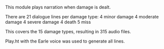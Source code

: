 This module plays narration when damage is dealt.

There are 21 dialogue lines per damage type:
4 minor damage
4 moderate damage
4 severe damage
4 death 
5 miss

This covers the 15 damage types, resulting in 315 audio files.

Play.ht with the Earle voice was used to generate all lines.
